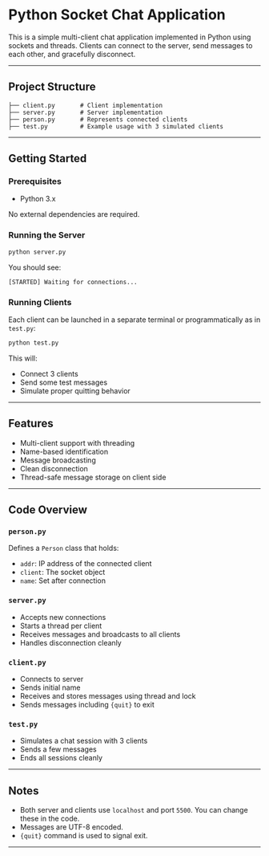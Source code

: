 # Python Socket Chat Application

This is a simple multi-client chat application implemented in Python using sockets and threads. Clients can connect to the server, send messages to each other, and gracefully disconnect.

---

## Project Structure

```
├── client.py       # Client implementation
├── server.py       # Server implementation
├── person.py       # Represents connected clients
├── test.py         # Example usage with 3 simulated clients
```

---

## Getting Started

### Prerequisites

- Python 3.x

No external dependencies are required.

### Running the Server

```bash
python server.py
```

You should see:
```
[STARTED] Waiting for connections...
```

### Running Clients

Each client can be launched in a separate terminal or programmatically as in `test.py`:

```bash
python test.py
```

This will:
- Connect 3 clients
- Send some test messages
- Simulate proper quitting behavior

---

## Features

- Multi-client support with threading
- Name-based identification
- Message broadcasting
- Clean disconnection
- Thread-safe message storage on client side

---

## Code Overview

### `person.py`

Defines a `Person` class that holds:
- `addr`: IP address of the connected client
- `client`: The socket object
- `name`: Set after connection

### `server.py`

- Accepts new connections
- Starts a thread per client
- Receives messages and broadcasts to all clients
- Handles disconnection cleanly

### `client.py`

- Connects to server
- Sends initial name
- Receives and stores messages using thread and lock
- Sends messages including `{quit}` to exit

### `test.py`

- Simulates a chat session with 3 clients
- Sends a few messages
- Ends all sessions cleanly

---

## Notes

- Both server and clients use `localhost` and port `5500`. You can change these in the code.
- Messages are UTF-8 encoded.
- `{quit}` command is used to signal exit.

---
